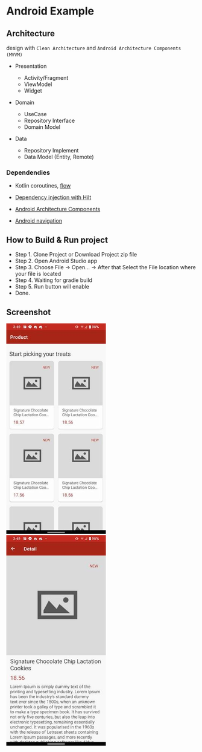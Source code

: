 # Android Example

## Architecture
design with `Clean Architecture` and `Android Architecture Components (MVVM)`

- Presentation
    - Activity/Fragment
    - ViewModel
    - Widget

- Domain
    - UseCase
    - Repository Interface
    - Domain Model

- Data
    - Repository Implement
    - Data Model (Entity, Remote)
   
### Dependendies

- Kotlin coroutines, [flow](https://kotlinlang.org/docs/reference/coroutines/flow.html)

- [Dependency injection with Hilt](https://developer.android.com/training/dependency-injection/hilt-android)

- [Android Architecture Components](https://developer.android.com/topic/libraries/architecture)

- [Android navigation](https://developer.android.com/guide/navigation)

## How to Build & Run project

  - Step 1. Clone Project or Download Project zip file 
  - Step 2. Open Android Studio app
  - Step 3. Choose File -> Open... -> After that Select the File location where your file is located
  - Step 4. Waiting for gradle build
  - Step 5. Run button will enable
  - Done.

## Screenshot

![Home](/assets/ss1.jpg "SS1")   ![Detail](/assets/ss2.jpg "SS1")